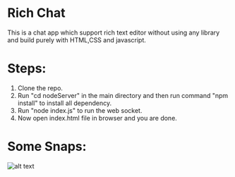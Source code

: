 # Rich Chat

This is a chat app which support rich text editor without using any library and build purely with HTML,CSS and javascript.

# Steps:

1. Clone the repo.
2. Run "cd nodeServer" in the main directory and then run command "npm install" to install all dependency.
3. Run "node index.js" to run the web socket.
4. Now open index.html file in browser and you are done.

# Some Snaps:

![alt text](https://github.com/mithilesh2711/rich-text/blob/main/assets/images/1.PNG?raw=true)
